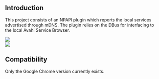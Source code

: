 ## Introduction ##
This project consists of an NPAPI plugin which reports the local services advertised through mDNS.  The plugin relies on the DBus for interfacing to the local Avahi Service Browser.

<img src='http://npapi-mdns.googlecode.com/svn/trunk/project/_resources/npapi-mdns.png' />
<br />
<img src='http://npapi-mdns.googlecode.com/svn/trunk/project/_resources/npapi-mdns-2.png' />

## Compatibility ##
Only the Google Chrome version currently exists.